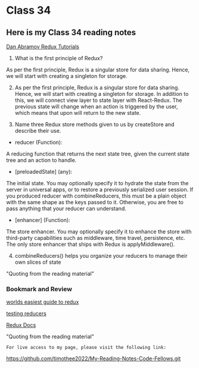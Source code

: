 # Class 34

## Here is my Class 34 reading notes

[Dan Abramov Redux Tutorials](https://egghead.io/courses/getting-started-with-redux)

1. What is the first principle of Redux?

As per the first principle, Redux is a singular store for data sharing. Hence, we will start with creating a singleton for storage.

2. As per the first principle, Redux is a singular store for data sharing. Hence, we will start with creating a singleton for storage. In addition to this, we will connect view layer to state layer with React-Redux. The previous state will change when an action is triggered by the user, which means that upon will return to the new state.

3. Name three Redux store methods given to us by createStore and describe their use.

* reducer (Function): 

A reducing function that returns the next state tree, given the current state tree and an action to handle.

* [preloadedState] (any): 

The initial state. You may optionally specify it to hydrate the state from the server in universal apps, or to restore a previously serialized user session. If you produced reducer with combineReducers, this must be a plain object with the same shape as the keys passed to it. Otherwise, you are free to pass anything that your reducer can understand.

* [enhancer] (Function): 

The store enhancer. You may optionally specify it to enhance the store with third-party capabilities such as middleware, time travel, persistence, etc. The only store enhancer that ships with Redux is applyMiddleware().

4. combineReducers() helps you organize your reducers to manage their own slices of state

"Quoting from the reading material"

### Bookmark and Review

[worlds easiest guide to redux](https://medium.freecodecamp.org/understanding-redux-the-worlds-easiest-guide-to-beginning-redux-c695f45546f6)

[testing reducers](https://medium.com/@netxm/testing-redux-reducers-with-jest-6653abbfe3e1)

[Redux Docs](https://redux.js.org/)

"Quoting from the reading material"

    For live access to my page, please visit the following link:
<https://github.com/timothee2022/My-Reading-Notes-Code-Fellows.git>